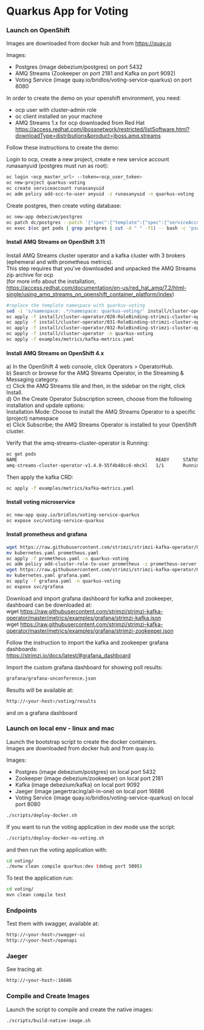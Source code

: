 Quarkus App for Voting
=============================

### Launch on OpenShift

Images are downloaded from docker hub and from https://quay.io

Images:
 - Postgres (image debezium/postgres) on port 5432
 - AMQ Streams (Zookeeper on port 2181 and Kafka on port 9092)
 - Voting Service (image quay.io/bridlos/voting-service-quarkus) on port 8080

In order to create the demo on your openshift environment, you need:
 - ocp user with cluster-admin role
 - oc client installed on your machine
 - AMQ Streams 1.x for ocp downloaded from Red Hat<br>
 https://access.redhat.com/jbossnetwork/restricted/listSoftware.html?downloadType=distributions&product=jboss.amq.streams

Follow these instructions to create the demo:

Login to ocp, create a new project, create e new service account runasanyuid (postgres must run as root):
```bash
oc login <ocp_master_url> --token=<ocp_user_token>
oc new-project quarkus-voting
oc create serviceaccount runasanyuid
oc adm policy add-scc-to-user anyuid -z runasanyuid -n quarkus-voting
```

Create postgres, then create voting database:
```bash
oc new-app debezium/postgres
oc patch dc/postgres --patch '{"spec":{"template":{"spec":{"serviceAccountName": "runasanyuid"}}}}'
oc exec $(oc get pods | grep postgres | cut -d " " -f1) -- bash -c 'psql -h localhost -p 5432 -U postgres -c "CREATE DATABASE voting;"'
```

#### Install AMQ Streams on OpenShift 3.11

Install AMQ Streams cluster operator and a kafka cluster with 3 brokers (ephemeral and with prometheus metrics).<br>
This step requires that you've downloaded and unpacked the AMQ Streams zip archive for ocp <br>
(for more info about the installation, https://access.redhat.com/documentation/en-us/red_hat_amq/7.2/html-single/using_amq_streams_on_openshift_container_platform/index)


```bash
#replace the template namespace with quarkus-voting
sed -i 's/namespace: .*/namespace: quarkus-voting/' install/cluster-operator/*RoleBinding*.yaml
oc apply -f install/cluster-operator/020-RoleBinding-strimzi-cluster-operator.yaml -n quarkus-voting
oc apply -f install/cluster-operator/031-RoleBinding-strimzi-cluster-operator-entity-operator-delegation.yaml -n quarkus-voting
oc apply -f install/cluster-operator/032-RoleBinding-strimzi-cluster-operator-topic-operator-delegation.yaml -n quarkus-voting
oc apply -f install/cluster-operator -n quarkus-voting
oc apply -f examples/metrics/kafka-metrics.yaml
```

#### Install AMQ Streams on OpenShift 4.x

a) In the OpenShift 4 web console, click Operators > OperatorHub.<br>
b) Search or browse for the AMQ Streams Operator, in the Streaming & Messaging category. <br>
c) Click the AMQ Streams tile and then, in the sidebar on the right, click Install.<br>
d) On the Create Operator Subscription screen, choose from the following installation and update options:<br>
   Installation Mode: Choose to install the AMQ Streams Operator to a specific (project) namespace <br>
e) Click Subscribe; the AMQ Streams Operator is installed to your OpenShift cluster.<br>


Verify that the amq-streams-cluster-operator is Running:<br>

```bash
oc get pods
NAME                                                   READY     STATUS    RESTARTS   AGE
amq-streams-cluster-operator-v1.4.0-55f4b48cc6-mhckl   1/1       Running   0          56s
```

Then apply the kafka CRD:
```bash
oc apply -f examples/metrics/kafka-metrics.yaml
```

#### Install voting microservice

```bash
oc new-app quay.io/bridlos/voting-service-quarkus
oc expose svc/voting-service-quarkus
```

#### Install prometheus and grafana

```bash
wget https://raw.githubusercontent.com/strimzi/strimzi-kafka-operator/0.10.0/metrics/examples/prometheus/kubernetes.yaml
mv kubernetes.yaml prometheus.yaml
oc apply -f prometheus.yaml -n quarkus-voting
oc adm policy add-cluster-role-to-user prometheus -z prometheus-server
wget https://raw.githubusercontent.com/strimzi/strimzi-kafka-operator/0.10.0/metrics/examples/grafana/kubernetes.yaml
mv kubernetes.yaml grafana.yaml
oc apply -f grafana.yaml -n quarkus-voting
oc expose svc/grafana
```

Download and import grafana dashboard for kafka and zookeeper, dashboard can be downloaded at:<br>
wget https://raw.githubusercontent.com/strimzi/strimzi-kafka-operator/master/metrics/examples/grafana/strimzi-kafka.json<br>
wget https://raw.githubusercontent.com/strimzi/strimzi-kafka-operator/master/metrics/examples/grafana/strimzi-zookeeper.json

Follow the instruction to import the kafka and zookeeper grafana dashboards:<br>
https://strimzi.io/docs/latest/#grafana_dashboard

Import the custom grafana dashboard for showing poll results:
```bash
grafana/grafana-unconference.json
```

Results will be available at:

```bash
http://<your-host>/voting/results
```

and on a grafana dashboard


### Launch on local env - linux and mac

Launch the bootstrap script to create the docker containers.<br>
Images are downloaded from docker hub and from quay.io.

Images:
 - Postgres (image debezium/postgres) on local port 5432
 - Zookeeper (image debezium/zookeeper) on local port 2181
 - Kafka (image debezium/kafka) on local port 9092
 - Jaeger (image jaegertracing/all-in-one) on local port 16686
 - Voting Service (image quay.io/bridlos/voting-service-quarkus) on local port 8080

```bash
./scripts/deploy-docker.sh
```

If you want to run the voting application in dev mode use the script:

```bash
./scripts/deploy-docker-no-voting.sh
```

and then run the voting application with:

```bash
cd voting/
./mvnw clean compile quarkus:dev (debug port 5005)
```

To test the application run:
```bash
cd voting/
mvn clean compile test
```


### Endpoints

Test them with swagger, available at:
```bash
http://<your-host>/swagger-ui
http://<your-host>/openapi
```


### Jaeger

See tracing at:<br>
```bash
http://<your-host>:16686
```


### Compile and Create Images

Launch the script to compile and create the native images:

```bash
./scripts/build-native-image.sh
```
